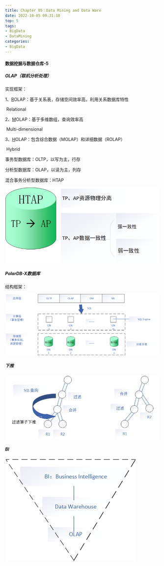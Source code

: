 ```yaml
---
title: Chapter 05：Data Mining and Data Ware
date: 2022-10-05 09:31:10
top: 5
tags:
- BigData
- DataMining
categories:
- BigData
---
```


#### 数据挖掘与数据仓库-5

##### OLAP（联机分析处理）

实现框架：

1、<u>R</u>OLAP：基于关系表，存储空间效率高，利用关系数据库特性

​      Relational

2、<u>M</u>OLAP：基于多维数组，查询效率高

​      Multi-dimensional

3、<u>H</u>OLAP：包含综合数据（MOLAP）和详细数据（ROLAP）

​      Hybrid



事务型数据库：OLTP，以写为主，行存

分析型数据库：OLAP，以读为主，列存

混合事务分析型数据库：HTAP

![image-20221006171118346](../images/DataMining/image-20221006171118346.png)



##### PolarDB-X数据库

结构框架：

![image-20221005102013310](../images/DataMining/image-20221005102013310.png)



##### 下推

![image-20221005103435280](../images/DataMining/image-20221005103435280.png)

##### BI

![image-20221005104044640](../images/DataMining/image-20221005104044640.png)
